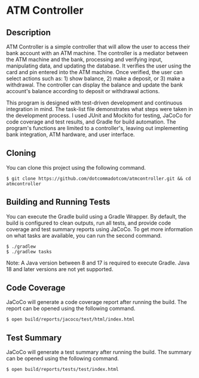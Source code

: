 # ATM Controller

## Description
ATM Controller is a simple controller that will allow the user to access their bank account with an ATM machine. The controller is a mediator between the ATM machine and the bank, processing and verifying input, manipulating data, and updating the database. It verifies the user using the card and pin entered into the ATM machine. Once verified, the user can select actions such as: 1) show balance, 2) make a deposit, or 3) make a withdrawal. The controller can display the balance and update the bank account's balance according to deposit or withdrawal actions. 

This program is designed with test-driven development and continuous integration in mind. The task-list file demonstrates what steps were taken in the development process. I used JUnit and Mockito for testing, JaCoCo for code coverage and test results, and Gradle for build automation. The program's functions are limited to a controller's, leaving out implementing bank integration, ATM hardware, and user interface.

## Cloning
You can clone this project using the following command.
```
$ git clone https://github.com/dotcommadotcom/atmcontroller.git && cd atmcontroller
```

## Building and Running Tests
You can execute the Gradle build using a Gradle Wrapper. By default, the build is configured to clean outputs, run all tests, and provide code coverage and test summary reports using JaCoCo. To get more information on what tasks are available, you can run the second command.
```
$ ./gradlew
$ ./gradlew tasks
```
Note: A Java version between 8 and 17 is required to execute Gradle. Java 18 and later versions are not yet supported.

## Code Coverage
JaCoCo will generate a code coverage report after running the build. The report can be opened using the following command.
```
$ open build/reports/jacoco/test/html/index.html
```

## Test Summary
JaCoCo will generate a test summary after running the build. The summary can be opened using the following command.
```
$ open build/reports/tests/test/index.html
```
